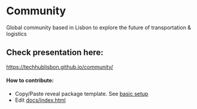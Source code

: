 # Community
Global community based in Lisbon to explore the future of transportation &amp; logistics

## Check presentation here:
https://techhublisbon.github.io/community/

#### How to contribute:
* Copy/Paste reveal package template. See [basic setup](https://github.com/hakimel/reveal.js/#basic-setup)
* Edit [docs/index.html]()
